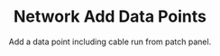 ---
sort_key: 16
category_sort_key: 1
layout: "sku"
id: network-add-data-points-data-point
title: "Network Add Data Points"
heading: "Network Add Data Points"
subtitle: "Add a data point including cable run from patch panel."
category: "On-Demand Support"
category_description: "Technical support at on-demand rates."
features:
 - feature: "We use CAT6 for speeds of up to 10Gbps."
price: "120"
unit: "data point"
australia_only: "Yes"
---